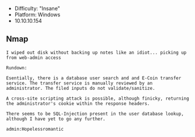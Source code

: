 - Difficulty: "Insane"
- Platform: Windows
- 10.10.10.154

## Nmap
```nmap
I wiped out disk without backing up notes like an idiot... picking up from web-admin access

Rundown:

Esentially, there is a database user search and and E-Coin transfer service. The transfer service is manually reviewed by an administrator. The filed inputs do not validate/sanitize.

A cross-site scripting attack is possible, although finicky, returning the administrator's cookie within the response headers.

There seems to be SQL-Injection present in the user database lookup, although I have yet to go any further.
```

`admin:Hopelessromantic`


